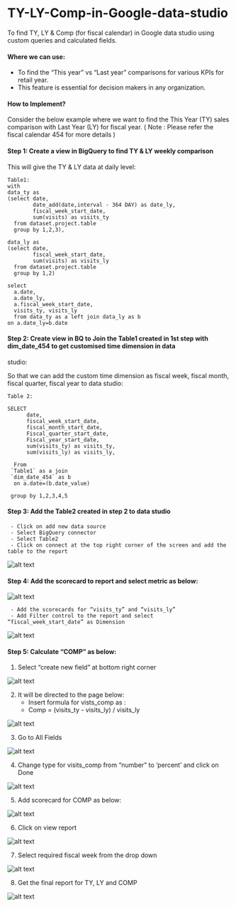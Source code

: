 # TY-LY-Comp-in-Google-data-studio
To find TY, LY &amp; Comp (for fiscal calendar) in Google data studio using custom queries and calculated fields.

#### Where we can use:
- To find the “This year” vs “Last year” comparisons for various KPIs for retail year.
- This feature is essential for decision makers in any organization.

#### How to Implement?
Consider the below example where we want to find the This Year (TY) sales comparison with Last Year (LY) for fiscal year.
( Note : Please refer the fiscal calendar 454 for more details )

#### Step 1: Create a view in BigQuery to find TY & LY weekly comparison
This will give the TY & LY data at daily level:
```
Table1:
with
data_ty as
(select date,
        date_add(date,interval - 364 DAY) as date_ly,
        fiscal_week_start_date,
        sum(visits) as visits_ty
  from dataset.project.table
  group by 1,2,3),

data_ly as
(select date,
        fiscal_week_start_date,
        sum(visits) as visits_ly
  from dataset.project.table
  group by 1,2)

select                           
  a.date,
  a.date_ly,
  a.fiscal_week_start_date,
  visits_ty, visits_ly
  from data_ty as a left join data_ly as b
on a.date_ly=b.date
```

#### Step 2: Create view in BQ to Join the Table1 created in 1st step with dim_date_454  to get customised time dimension in data 
studio:

So that we can add the custom time dimension as fiscal week, fiscal month, fiscal quarter, fiscal year to data studio:
```
Table 2:

SELECT
      date,
      fiscal_week_start_date,
      fiscal_month_start_date,
      Fiscal_quarter_start_date,
      Fiscal_year_start_date,
      sum(visits_ty) as visits_ty,
      sum(visits_ly) as visits_ly,
              
  From
 `Table1` as a join
 `dim_date_454` as b
  on a.date=(b.date_value)
 
 group by 1,2,3,4,5
```
#### Step 3: Add the Table2 created in step 2 to data studio

     - Click on add new data source
     - Select BigQuery connector
     - Select Table2
     - Click on connect at the top right corner of the screen and add the table to the report

![alt text](https://drive.google.com/uc?id=1bNghiutQnrntNZmjmih05rCpjVaMQhpL)

#### Step 4: Add the scorecard to report and select metric as below:

![alt text](https://drive.google.com/uc?id=1C51I7MD4BwsnjOBWmMiY8qwKjtYMbgWB)

     - Add the scorecards for “visits_ty” and “visits_ly”
     - Add Filter control to the report and select “fiscal_week_start_date” as Dimension

![alt text](https://drive.google.com/uc?id=1KhfGM392k0EkU3aJ-qq8CRS1X-7mGgC4)

#### Step 5: Calculate “COMP” as below:
1. Select “create new field” at bottom right corner

![alt text](https://drive.google.com/uc?id=1Os_sxoVU0EntDIc9L-t6KaAgch_zPSha)

2. It will be directed to the page below:
   - Insert formula for vists_comp as :
   - Comp = (visits_ty - visits_ly) / visits_ly
   
![alt text](https://drive.google.com/uc?id=1n_8INq_iBUSakpqOYuGXjyrcgiGxU5Fs)

3. Go to All Fields
   
![alt text](https://drive.google.com/uc?id=1VLFtBlz_MLFwXWtkAEWCMFGChmwg2Wfs)

4. Change type for visits_comp from “number” to ‘percent’ and click on Done
   
![alt text](https://drive.google.com/uc?id=1PBG1S0fETM96d02-8wjBFAMvsFwzfOtJ)

5. Add scorecard for COMP as below:

![alt text](https://drive.google.com/uc?id=1xFGUgejytKE69Ghk783DxIKP9_nDZdRS)

6. Click on view report 

![alt text](https://drive.google.com/uc?id=12zo36ubFjtezk-lDPg9YUJHGse7zyiZe)

7. Select required fiscal week from the drop down 

![alt text](https://drive.google.com/uc?id=1CMSZTbA2MsI7_CdAMorx8tjgb1cVEBwT)

8. Get the final report for TY, LY and COMP

![alt text](https://drive.google.com/uc?id=18MFADRv8zcNSRPKQSIkHw2n3t25AhU9E)









